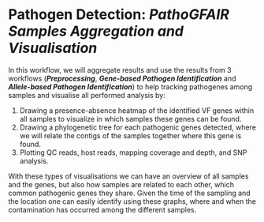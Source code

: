 # Pathogen Detection: _PathoGFAIR Samples Aggregation and Visualisation_

In this workflow, we will aggregate results and use the results from 3 workflows (**_Preprocessing_**, **_Gene-based Pathogen Identification_** and **_Allele-based Pathogen Identification_**) to help tracking pathogenes among samples and visualise all performed analysis by:

1. Drawing a presence-absence heatmap of the identified VF genes within all samples to visualize in which samples these genes can be found.
2. Drawing a phylogenetic tree for each pathogenic genes detected, where we will relate the contigs of the samples together where this gene is found.
3. Plotting QC reads, host reads, mapping coverage and depth, and SNP analysis.

With these types of visualisations we can have an overview of all samples and the genes, but also how samples are related to each other, which common pathogenic genes they share. Given the time of the sampling and the location one can easily identify using these graphs, where and when the contamination has occurred among the different samples.
